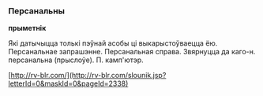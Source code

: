 ### Персанальны
**прыметнік**

Які датычыцца толькі пэўнай асобы ці выкарыстоўваецца ёю. Персанальнае запрашэнне. Персанальная справа. Звярнуцца да каго-н. персанальна (прыслоўе). П. камп'ютэр.

<a rel="author">[http://rv-blr.com/](http://rv-blr.com/slounik.jsp?letterId=0&maskId=0&pageId=2338)</a>
